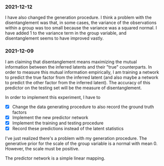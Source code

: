 ### 2021-12-12

I have also changed the generation procedure. I think a problem with the disentanglement was that, in some cases, the variance of the observations within a group was too small because the variance was a squared normal. I have added 1 to the variance term in the group variable, and disentanglement seems to have improved vastly.

### 2021-12-09

I am claiming that disentanglement means maximizing the mutual information between the inferred latents and their "true" counterparts. In order to measure this mutual information empirically, I am training a network to predict the true factor from the inferred latent (and also maybe a network to predict the other factor from the inferred latent). The accuracy of this predictor on the testing set will be the measure of disentanglement.

In order to implement this experiment, I have to 
- [x] Change the data generating procedure to also record the ground truth factors 
- [x] Implement the new predictor network
- [x] Implement the training and testing procedure
- [x] Record these predictions instead of the latent statistics

I've just realized there's a problem with my generation procedure. The generative prior for the scale of the group variable is a normal with mean 0. However, the scale must be positive.

The predictor network is a simple linear mapping.